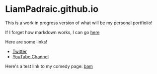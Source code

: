 # LiamPadraic.github.io
This is a work in progress version of what will be my personal portfiolio!

If I forget how markdown works, I can go [here](https://dillinger.io)

Here are some links!
- [Twitter](https://twitter.com/Liam_Padraic_)
- [YouTube Channel](https://www.youtube.com/channel/UCgAwUISxj-MAeuexmoryvfQ/featured)

Here's a test link to my comedy page: [bam](/comedy)


